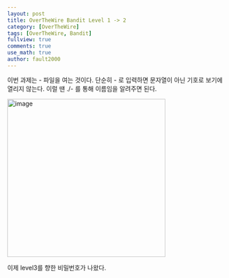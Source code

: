 ```yaml
---
layout: post
title: OverTheWire Bandit Level 1 -> 2
category: [OverTheWire]
tags: [OverTheWire, Bandit]
fullview: true
comments: true
use_math: true
author: fault2000
---
```


이번 과제는 - 파일을 여는 것이다. 단순히 - 로 입력하면 문자열이 아닌 기호로 보기에 열리지 않는다. 이럴 땐 ./- 를 통해 이름임을 알려주면 된다.  

<img width="362" alt="image" src="https://user-images.githubusercontent.com/73513005/190477771-a9e4dcfa-03ef-4ae9-b1ca-4de6d33a596c.png">  

이제 level3를 향한 비밀번호가 나왔다.